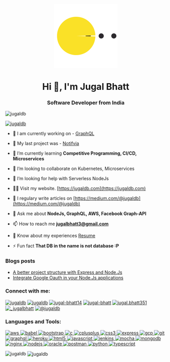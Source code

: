 <div align="center">
	<br>
	<img src="https://raw.githubusercontent.com/Aniket965/Aniket965/master/pacman.svg?sanitize=true" width="200" height="200">
</div>

<h1 align="center">Hi 👋, I'm Jugal Bhatt</h1>
<h3 align="center">Software Developer from India</h3>

<p align="left"> <img src="https://komarev.com/ghpvc/?username=jugaldb&label=Profile%20views&color=0e75b6&style=flat" alt="jugaldb" /> </p>

<p align="left"> <a href="https://github.com/ryo-ma/github-profile-trophy"><img src="https://github-profile-trophy.vercel.app/?username=jugaldb" alt="jugaldb" /></a> </p>

- 🔭 I am currently working on - [GraphQL](https://graphql.org/)

- 🔭 My last project was - [Notifvia](https://notifvia.com)  

- 🌱 I’m currently learning **Competitive Programming, CI/CD, Microservices**

- 👯 I’m looking to collaborate on Kubernetes, Microservices

- 🤝 I’m looking for help with Serverless NodeJs

- 👨‍💻 Visit my website. [https://jugaldb.com](https://jugaldb.com)

- 📝 I regulary write articles on [https://medium.com/@jugaldb](https://medium.com/@jugaldb)

- 💬 Ask me about **NodeJs, GraphQL, AWS, Facebook Graph-API**

- 📫 How to reach me **jugalbhatt3@gmail.com**

- 📄 Know about my experiences [Resume](https://drive.google.com/file/d/1aGaR77ENDQJ_E3btezoTAPl3zPi6F9ua/view?usp=sharing)

- ⚡ Fun fact **That DB in the name is not database :P**

<!--START_SECTION:waka-->

<!--END_SECTION:waka-->

### Blogs posts
<!-- BLOG-POST-LIST:START -->
- [A better project structure with Express and Node.Js](https://medium.com/codechef-vit/a-better-project-structure-with-express-and-node-js-c23abc2d736f?source=rss-ac47eb23555d------2)
- [Integrate Google Oauth in your Node.Js applications](https://medium.com/codechef-vit/integrate-google-oauth-in-your-node-js-applications-64b2ef41793b?source=rss-ac47eb23555d------2)
<!-- BLOG-POST-LIST:END -->

<h3 align="left">Connect with me:</h3>
<p align="left">
<a href="https://dev.to/jugaldb" target="blank"><img align="center" src="https://cdn.jsdelivr.net/npm/simple-icons@3.0.1/icons/dev-dot-to.svg" alt="jugaldb" height="30" width="40" /></a>
<a href="https://twitter.com/jugaldb" target="blank"><img align="center" src="https://cdn.jsdelivr.net/npm/simple-icons@3.0.1/icons/twitter.svg" alt="jugaldb" height="30" width="40" /></a>
<a href="https://linkedin.com/in/jugal-bhatt14" target="blank"><img align="center" src="https://cdn.jsdelivr.net/npm/simple-icons@3.0.1/icons/linkedin.svg" alt="jugal-bhatt14" height="30" width="40" /></a>
<a href="https://stackoverflow.com/users/jugal-bhatt" target="blank"><img align="center" src="https://cdn.jsdelivr.net/npm/simple-icons@3.0.1/icons/stackoverflow.svg" alt="jugal-bhatt" height="30" width="40" /></a>
<a href="https://fb.com/jugal.bhatt351" target="blank"><img align="center" src="https://cdn.jsdelivr.net/npm/simple-icons@3.0.1/icons/facebook.svg" alt="jugal.bhatt351" height="30" width="40" /></a>
<a href="https://instagram.com/_jugalbhatt" target="blank"><img align="center" src="https://cdn.jsdelivr.net/npm/simple-icons@3.0.1/icons/instagram.svg" alt="_jugalbhatt" height="30" width="40" /></a>
<a href="https://medium.com/@jugaldb" target="blank"><img align="center" src="https://cdn.jsdelivr.net/npm/simple-icons@3.0.1/icons/medium.svg" alt="@jugaldb" height="30" width="40" /></a>
</p>

<h3 align="left">Languages and Tools:</h3>
<p align="left"> <a href="https://aws.amazon.com" target="_blank"> <img src="https://devicons.github.io/devicon/devicon.git/icons/amazonwebservices/amazonwebservices-original-wordmark.svg" alt="aws" width="40" height="40"/> </a> <a href="https://babeljs.io/" target="_blank"> <img src="https://www.vectorlogo.zone/logos/babeljs/babeljs-icon.svg" alt="babel" width="40" height="40"/> </a> <a href="https://getbootstrap.com" target="_blank"> <img src="https://devicons.github.io/devicon/devicon.git/icons/bootstrap/bootstrap-plain.svg" alt="bootstrap" width="40" height="40"/> </a> <a href="https://www.cprogramming.com/" target="_blank"> <img src="https://devicons.github.io/devicon/devicon.git/icons/c/c-original.svg" alt="c" width="40" height="40"/> </a> <a href="https://www.w3schools.com/cpp/" target="_blank"> <img src="https://devicons.github.io/devicon/devicon.git/icons/cplusplus/cplusplus-original.svg" alt="cplusplus" width="40" height="40"/> </a> <a href="https://www.w3schools.com/css/" target="_blank"> <img src="https://devicons.github.io/devicon/devicon.git/icons/css3/css3-original-wordmark.svg" alt="css3" width="40" height="40"/> </a> <a href="https://expressjs.com" target="_blank"> <img src="https://devicons.github.io/devicon/devicon.git/icons/express/express-original-wordmark.svg" alt="express" width="40" height="40"/> </a> <a href="https://cloud.google.com" target="_blank"> <img src="https://www.vectorlogo.zone/logos/google_cloud/google_cloud-icon.svg" alt="gcp" width="40" height="40"/> </a> <a href="https://git-scm.com/" target="_blank"> <img src="https://www.vectorlogo.zone/logos/git-scm/git-scm-icon.svg" alt="git" width="40" height="40"/> </a> <a href="https://graphql.org" target="_blank"> <img src="https://www.vectorlogo.zone/logos/graphql/graphql-icon.svg" alt="graphql" width="40" height="40"/> </a> <a href="https://heroku.com" target="_blank"> <img src="https://www.vectorlogo.zone/logos/heroku/heroku-icon.svg" alt="heroku" width="40" height="40"/> </a> <a href="https://www.w3.org/html/" target="_blank"> <img src="https://devicons.github.io/devicon/devicon.git/icons/html5/html5-original-wordmark.svg" alt="html5" width="40" height="40"/> </a> <a href="https://developer.mozilla.org/en-US/docs/Web/JavaScript" target="_blank"> <img src="https://devicons.github.io/devicon/devicon.git/icons/javascript/javascript-original.svg" alt="javascript" width="40" height="40"/> </a> <a href="https://www.jenkins.io" target="_blank"> <img src="https://www.vectorlogo.zone/logos/jenkins/jenkins-icon.svg" alt="jenkins" width="40" height="40"/> </a> <a href="https://mochajs.org" target="_blank"> <img src="https://www.vectorlogo.zone/logos/mochajs/mochajs-icon.svg" alt="mocha" width="40" height="40"/> </a> <a href="https://www.mongodb.com/" target="_blank"> <img src="https://devicons.github.io/devicon/devicon.git/icons/mongodb/mongodb-original-wordmark.svg" alt="mongodb" width="40" height="40"/> </a> <a href="https://www.nginx.com" target="_blank"> <img src="https://devicons.github.io/devicon/devicon.git/icons/nginx/nginx-original.svg" alt="nginx" width="40" height="40"/> </a> <a href="https://nodejs.org" target="_blank"> <img src="https://devicons.github.io/devicon/devicon.git/icons/nodejs/nodejs-original-wordmark.svg" alt="nodejs" width="40" height="40"/> </a> <a href="https://www.oracle.com/" target="_blank"> <img src="https://devicons.github.io/devicon/devicon.git/icons/oracle/oracle-original.svg" alt="oracle" width="40" height="40"/> </a> <a href="https://postman.com" target="_blank"> <img src="https://www.vectorlogo.zone/logos/getpostman/getpostman-icon.svg" alt="postman" width="40" height="40"/> </a> <a href="https://www.python.org" target="_blank"> <img src="https://devicons.github.io/devicon/devicon.git/icons/python/python-original.svg" alt="python" width="40" height="40"/> </a> <a href="https://www.typescriptlang.org/" target="_blank"> <img src="https://devicons.github.io/devicon/devicon.git/icons/typescript/typescript-original.svg" alt="typescript" width="40" height="40"/> </a>  </p>

<p><img align="left" src="https://github-readme-stats.vercel.app/api/top-langs?username=jugaldb&show_icons=true&locale=en&layout=compact" alt="jugaldb" /></p>

<p>&nbsp;<img align="center" src="https://github-readme-stats.vercel.app/api?username=jugaldb&show_icons=true&locale=en" alt="jugaldb" /></p>

